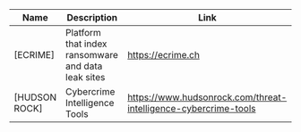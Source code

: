 |Name|Description|Link|
| ------ | ------ | ------ |
|[ECRIME]|Platform that index ransomware and data leak sites|https://ecrime.ch|
|[HUDSON ROCK]|Cybercrime Intelligence Tools|https://www.hudsonrock.com/threat-intelligence-cybercrime-tools|
